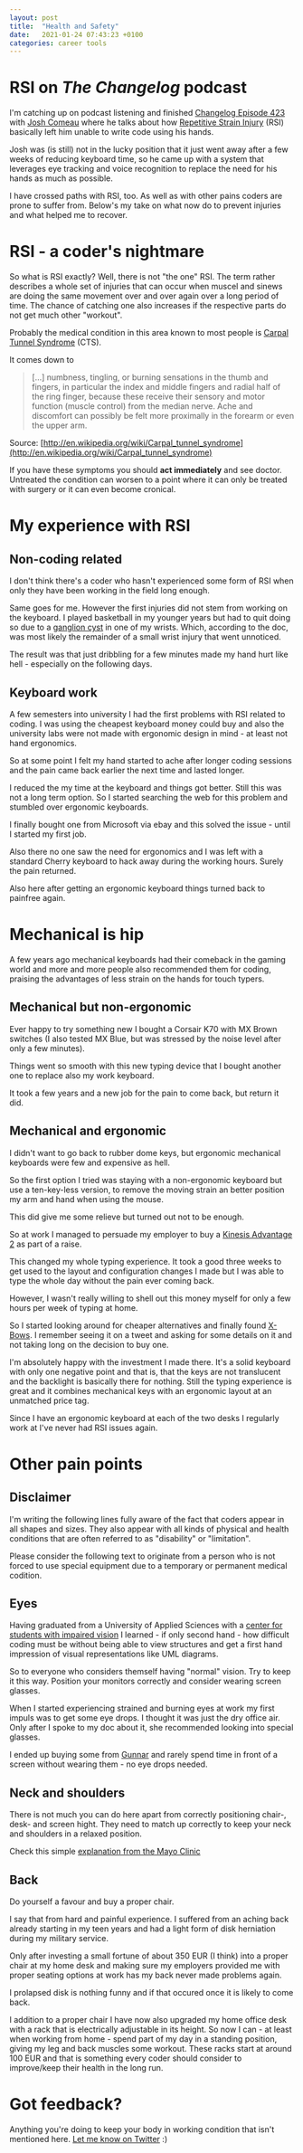 ```yaml
---
layout: post
title:  "Health and Safety"
date:   2021-01-24 07:43:23 +0100
categories: career tools
---
```

# RSI on _The Changelog_ podcast
I'm catching up on podcast listening and finished [Changelog Episode   423](https://changelog.com/podcast/423) with [Josh Comeau](https://www.joshwcomeau.com/) where he talks about how [Repetitive Strain Injury](http://en.wikipedia.org/wiki/Repetitive_strain_injury) (RSI) basically left him unable to write code using his hands.

Josh was (is still) not in the lucky position that it just went away after a few weeks of reducing keyboard time, so he came up with a system that leverages eye tracking and voice recognition to replace the need for his hands as much as possible.

I have crossed paths with RSI, too. As well as with other pains coders are prone to suffer from. Below's my take on what now do to prevent injuries and what helped me to recover.

# RSI - a coder's nightmare
So what is RSI exactly? Well, there is not "the one" RSI. The term rather describes a whole set of injuries that can occur when muscel and sinews are doing the same movement over and over again over a long period of time. The chance of catching one also increases if the respective parts do not get much other "workout".

Probably the medical condition in this area known to most people is [Carpal Tunnel Syndrome](http://en.wikipedia.org/wiki/Carpal_tunnel_syndrome) (CTS).

It comes down to
>[...] numbness, tingling, or burning sensations in the thumb and fingers, in particular the index and middle fingers and radial half of the ring finger, because these receive their sensory and motor function (muscle control) from the median nerve. Ache and discomfort can possibly be felt more proximally in the forearm or even the upper arm. 

Source: [http://en.wikipedia.org/wiki/Carpal_tunnel_syndrome](http://en.wikipedia.org/wiki/Carpal_tunnel_syndrome)

If you have these symptoms you should **act immediately** and see doctor. Untreated the condition can worsen to a point where it can only be treated with surgery or it can even become cronical.

# My experience with RSI

## Non-coding related
I don't think there's a coder who hasn't experienced some form of RSI when only they have been working in the field long enough.

Same goes for me. However the first injuries did not stem from working on the keyboard. I played basketball in my younger years but had to quit doing so due to a [ganglion cyst](https://en.wikipedia.org/wiki/Ganglion_cyst) in one of my wrists. Which, according to the doc, was most likely the remainder of a small wrist injury that went unnoticed.

The result was that just dribbling for a few minutes made my hand hurt like hell - especially on the following days.

## Keyboard work
A few semesters into university I had the first problems with RSI related to coding. I was using the cheapest keyboard money could buy and also the university labs were not made with ergonomic design in mind - at least not hand ergonomics.

So at some point I felt my hand started to ache after longer coding sessions and the pain came back earlier the next time and lasted longer.

I reduced the my time at the keyboard and things got better. Still this was not a long term option. So I started searching the web for this problem and stumbled over ergonomic keyboards.

I finally bought one from Microsoft via ebay and this solved the issue - until I started my first job.

Also there no one saw the need for ergonomics and I was left with a standard Cherry keyboard to hack away during the working hours. Surely the pain returned.

Also here after getting an ergonomic keyboard things turned back to painfree again.

# Mechanical is hip
A few years ago mechanical keyboards had their comeback in the gaming world and more and more people also recommended them for coding, praising the advantages of less strain on the hands for touch typers.

## Mechanical but non-ergonomic
Ever happy to try something new I bought a Corsair K70 with MX Brown switches (I also tested MX Blue, but was stressed by the noise level after only a few minutes).

Things went so smooth with this new typing device that I bought another one to replace also my work keyboard.

It took a few years and a new job for the pain to come back, but return it did.

## Mechanical and ergonomic
I didn't want to go back to rubber dome keys, but ergonomic mechanical keyboards were few and expensive as hell.

So the first option I tried was staying with a non-ergonomic keyboard but use a ten-key-less version, to remove the moving strain an better position my arm and hand when using the mouse.

This did give me some relieve but turned out not to be enough.

So at work I managed to persuade my employer to buy a [Kinesis Advantage 2](https://kinesis-ergo.com/keyboards/advantage2-keyboard/) as part of a raise.

This changed my whole typing experience. It took a good three weeks to get used to the layout and configuration changes I made but I was able to type the whole day without the pain ever coming back.

However, I wasn't really willing to shell out this money myself for only a few hours per week of typing at home.

So I started looking around for cheaper alternatives and finally found [X-Bows](https://x-bows.com). I remember seeing it on a tweet and asking for some details on it and not taking long on the decision to buy one.

I'm absolutely happy with the investment I made there. It's a solid keyboard with only one negative point and that is, that the keys are not translucent and the backlight is basically there for nothing.
Still the typing experience is great and it combines mechanical keys with an ergonomic layout at an unmatched price tag.

Since I have an ergonomic keyboard at each of the two desks I regularly work at I've never had RSI issues again.

# Other pain points

## Disclaimer 
I'm writing the following lines fully aware of the fact that coders appear in all shapes and sizes. They also appear with all kinds of physical and health conditions that are often referred to as "disability" or "limitation".

Please consider the following text to originate from a person who is not forced to use special equipment due to a temporary or permanent  medical codition.

## Eyes 
Having graduated from a University of Applied Sciences with a [center for students with impaired vision](https://www.thm.de/bliz/en/) I learned - if only second hand - how difficult coding must be without being able to view structures and get a first hand impression of visual representations like UML diagrams.

So to everyone who considers themself having "normal" vision. Try to keep it this way. Position your monitors correctly and consider wearing screen glasses.

When I started experiencing strained and burning eyes at work my first impuls was to get some eye drops. I thought it was just the dry office air. Only after I spoke to my doc about it, she recommended looking into special glasses.

I ended up buying some from [Gunnar](https://gunnar.com/) and rarely spend time in front of a screen without wearing them - no eye drops needed.

## Neck and shoulders
There is not much you can do here apart from correctly positioning chair-, desk- and screen hight. They need to match up correctly to keep your neck and shoulders in a relaxed position.

Check this simple [explanation from the Mayo Clinic](https://www.mayoclinic.org/healthy-lifestyle/adult-health/in-depth/office-ergonomics/art-20046169)

## Back
Do yourself a favour and buy a proper chair. 

I say that from hard and painful experience. I suffered from an aching back already starting in my teen years and had a light form of disk herniation during my military service.

Only after investing a small fortune of about 350 EUR (I think) into a proper chair at my home desk and making sure my employers provided me with proper seating options at work has my back never made problems again.

I prolapsed disk is nothing funny and if that occured once it is likely to come back.

I addition to a proper chair I have now also upgraded my home office desk with a rack that is electrically adjustable in its height. So now I can - at least when working from home - spend part of my day in a standing position, giving my leg and back muscles some workout.
These racks start at around 100 EUR and that is something every coder should consider to improve/keep their health in the long run.

# Got feedback?
Anything you're doing to keep your body in working condition that isn't mentioned here. [Let me know on Twitter](https://twitter.com/msdeibel) :)

